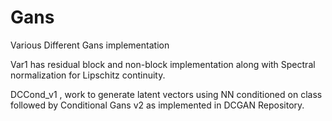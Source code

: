 # Gans
Various Different Gans implementation

Var1 has residual block and non-block implementation along with Spectral normalization for Lipschitz continuity.

DCCond_v1 , work to generate latent vectors using NN conditioned on class followed by Conditional Gans v2 as implemented in DCGAN Repository.
